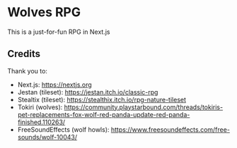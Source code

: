 # Wolves RPG

This is a just-for-fun RPG in Next.js

## Credits

Thank you to:

- Next.js: https://nextjs.org
- Jestan (tileset): https://jestan.itch.io/classic-rpg
- Stealtix (tileset): https://stealthix.itch.io/rpg-nature-tileset
- Tokiri (wolves): https://community.playstarbound.com/threads/tokiris-pet-replacements-fox-wolf-red-panda-update-red-panda-finished.110263/
- FreeSoundEffects (wolf howls): https://www.freesoundeffects.com/free-sounds/wolf-10043/
